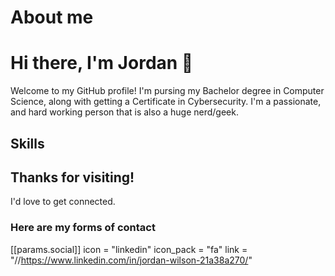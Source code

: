 # About me

# Hi there, I'm Jordan :wave:
Welcome to my GitHub profile! I'm pursing my Bachelor degree in Computer Science, along with getting a Certificate in Cybersecurity. I'm a passionate, and hard working person that is also a huge nerd/geek. 

## Skills

## Thanks for visiting!
I'd love to get connected.
### Here are my forms of contact
[[params.social]]
icon = "linkedin"
icon_pack = "fa"
link = "//https://www.linkedin.com/in/jordan-wilson-21a38a270/"
